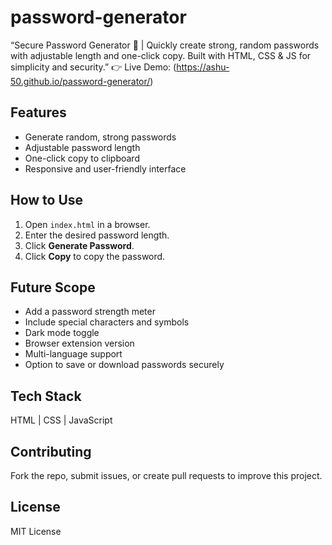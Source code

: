 # password-generator
“Secure Password Generator 🔐 | Quickly create strong, random passwords with adjustable length and one-click copy. Built with HTML, CSS &amp; JS for simplicity and security.”
👉 Live Demo: (https://ashu-50.github.io/password-generator/)


## Features
- Generate random, strong passwords
- Adjustable password length
- One-click copy to clipboard
- Responsive and user-friendly interface

## How to Use
1. Open `index.html` in a browser.
2. Enter the desired password length.
3. Click **Generate Password**.
4. Click **Copy** to copy the password.

## Future Scope
- Add a password strength meter
- Include special characters and symbols
- Dark mode toggle
- Browser extension version
- Multi-language support
- Option to save or download passwords securely

## Tech Stack
HTML | CSS | JavaScript

## Contributing
Fork the repo, submit issues, or create pull requests to improve this project.

## License
MIT License

